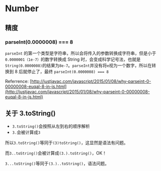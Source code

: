 # Number

## 精度

### parseInt(0.0000008) === 8

`parseInt` 的第一个类型是字符串，所以会将传入的参数转换成字符串，但是小于`0.0000001（1e-7）`的数字转换成 String 时，会变成科学记号法，也就是`String(0.0000008)`的结果为`8e-7`。`parseInt`并没有将`e`视为一个数字，所以在转换到 8 后就停止了，最终 `parseInt(0.0000008) === 8`

Referrence: [http://justjavac.com/javascript/2015/01/08/why-parseint-0-00000008-euqal-8-in-js.html](http://justjavac.com/javascript/2015/01/08/why-parseint-0-00000008-euqal-8-in-js.html)

## 关于 3.toString()

- `3.toString()`会按照从左到右的顺序解析
- `3.`会被计算成`3`

所以`3.toString()`等同于`(3)toString()`，这显然是语法有问题。

而`3..toString()`会被计算成`(3.).toString()`，OK！

`3...toString()`等同于`(3.)..toString()`，语法问题。
